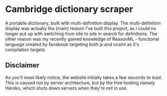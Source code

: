 # Cambridge dictionary scraper
A portable dictionary, built with multi-definition display.
The multi-definition display was actually the (main) reason I've built this project, as I could no longer put up with switching from site to site in search for definitions.
The other reason was my recently gained knowledge of ReasonML - functional language created by facebook targeting both js and ocaml as it's compilation targets.

## Disclaimer 
As you'll most likely notice, the website initially takes a few seconds to load. This is caused not by server architecture, but by the free hosting namely Heroku, which shuts down servers when they're not in use.
